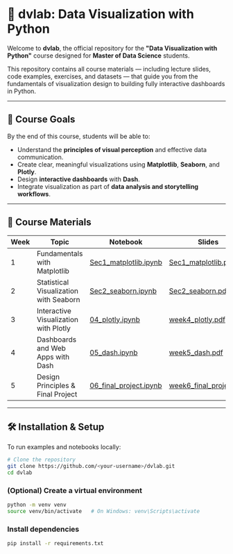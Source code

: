 # 🧠 dvlab: Data Visualization with Python

Welcome to **dvlab**, the official repository for the **"Data Visualization with Python"** course designed for **Master of Data Science** students.

This repository contains all course materials — including lecture slides, code examples, exercises, and datasets — that guide you from the fundamentals of visualization design to building fully interactive dashboards in Python.

---

## 🎯 Course Goals

By the end of this course, students will be able to:

- Understand the **principles of visual perception** and effective data communication.  
- Create clear, meaningful visualizations using **Matplotlib**, **Seaborn**, and **Plotly**.  
- Design **interactive dashboards** with **Dash**.  
- Integrate visualization as part of **data analysis and storytelling workflows**.  

---

## 📘 Course Materials

| Week | Topic | Notebook | Slides |
|------|--------|-----------|--------|
| 1 | Fundamentals with Matplotlib | [Sec1_matplotlib.ipynb](./Notebooks/Sec1_matplotlib.ipynb) | [Sec1_matplotlib.pdf](./Slides/Sec1_matplotlib.pdf) |
| 2 | Statistical Visualization with Seaborn | [Sec2_seaborn.ipynb](./Notebooks/Sec2_seaborn.ipynb) | [Sec2_seaborn.pdf](./Slides/Sec2_seaborn.pdf) |
| 3 | Interactive Visualization with Plotly | [04_plotly.ipynb](./Notebooks/04_plotly.ipynb) | [week4_plotly.pdf](./Slides/week4_plotly.pdf) |
| 4 | Dashboards and Web Apps with Dash | [05_dash.ipynb](./Notebooks/05_dash.ipynb) | [week5_dash.pdf](./Slides/week5_dash.pdf) |
| 5 | Design Principles & Final Project | [06_final_project.ipynb](./Notebooks/06_final_project.ipynb) | [week6_final_project.pdf](./Slides/week6_final_project.pdf) |

---

## 🛠️ Installation & Setup

To run examples and notebooks locally:

```bash
# Clone the repository
git clone https://github.com/<your-username>/dvlab.git
cd dvlab
```

### (Optional) Create a virtual environment
```bash
python -m venv venv
source venv/bin/activate   # On Windows: venv\Scripts\activate
```

### Install dependencies
```bash
pip install -r requirements.txt

```

